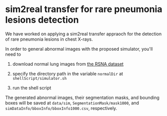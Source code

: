 # sim2real transfer for rare pneumonia lesions detection

We have worked on applying a sim2real transfer appraoch for the detection of rare pneumonia lesions in chest X-rays. 

In order to general abnormal images with the proposed simulator, you'll need to

  1. download normal lung images from [the RSNA dataset](https://www.kaggle.com/competitions/rsna-pneumonia-detection-challenge/data)

  2. specify the directory path in the variable `normalDir` at `shellScript/simulator.sh`

  3. run the shell script
  
The generated abnormal images, their segmentation masks, and bounding boxes will be saved at `data/sim`, `SegmentationMask/mask1000`, and `simDataInfo/bboxInfo/bboxInfo1000.csv`, respectively. 
